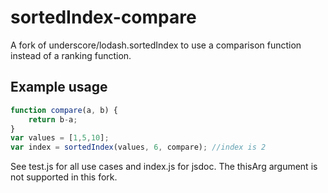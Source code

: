 # sortedIndex-compare

A fork of underscore/lodash.sortedIndex to use a comparison function instead of a ranking function.

## Example usage
```javascript
function compare(a, b) {
	return b-a;
}
var values = [1,5,10];
var index = sortedIndex(values, 6, compare); //index is 2
```

See test.js for all use cases and index.js for jsdoc. The thisArg argument is not supported in this fork.